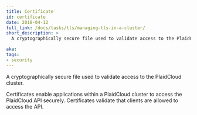 ```yaml
---
title: Certificate
id: certificate
date: 2018-04-12
full_link: /docs/tasks/tls/managing-tls-in-a-cluster/
short_description: >
  A cryptographically secure file used to validate access to the PlaidCloud cluster.

aka: 
tags:
- security
---
```

 A cryptographically secure file used to validate access to the PlaidCloud cluster.

<!--more--> 

Certificates enable applications within a PlaidCloud cluster to access the PlaidCloud API securely. Certificates validate that clients are allowed to access the API.

